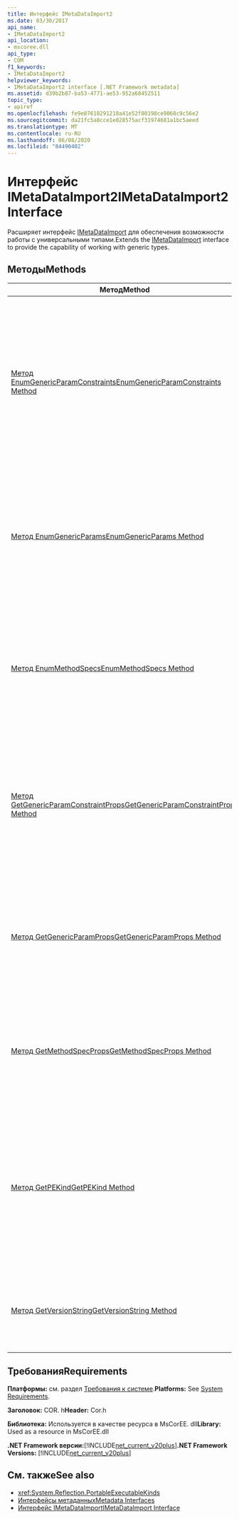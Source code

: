 ```yaml
---
title: Интерфейс IMetaDataImport2
ms.date: 03/30/2017
api_name:
- IMetaDataImport2
api_location:
- mscoree.dll
api_type:
- COM
f1_keywords:
- IMetaDataImport2
helpviewer_keywords:
- IMetaDataImport2 interface [.NET Framework metadata]
ms.assetid: d39b2b87-ba53-4771-ae53-952a68452511
topic_type:
- apiref
ms.openlocfilehash: fe9e87618291218a41e52f80198ce9068c9c56e2
ms.sourcegitcommit: da21fc5a8cce1e028575acf31974681a1bc5aeed
ms.translationtype: MT
ms.contentlocale: ru-RU
ms.lasthandoff: 06/08/2020
ms.locfileid: "84490402"
---
```

# <a name="imetadataimport2-interface"></a><span data-ttu-id="7376b-102">Интерфейс IMetaDataImport2</span><span class="sxs-lookup"><span data-stu-id="7376b-102">IMetaDataImport2 Interface</span></span>
<span data-ttu-id="7376b-103">Расширяет интерфейс [IMetaDataImport](imetadataimport-interface.md) для обеспечения возможности работы с универсальными типами.</span><span class="sxs-lookup"><span data-stu-id="7376b-103">Extends the [IMetaDataImport](imetadataimport-interface.md) interface to provide the capability of working with generic types.</span></span>  
  
## <a name="methods"></a><span data-ttu-id="7376b-104">Методы</span><span class="sxs-lookup"><span data-stu-id="7376b-104">Methods</span></span>  
  
|<span data-ttu-id="7376b-105">Метод</span><span class="sxs-lookup"><span data-stu-id="7376b-105">Method</span></span>|<span data-ttu-id="7376b-106">Описание</span><span class="sxs-lookup"><span data-stu-id="7376b-106">Description</span></span>|  
|------------|-----------------|  
|[<span data-ttu-id="7376b-107">Метод EnumGenericParamConstraints</span><span class="sxs-lookup"><span data-stu-id="7376b-107">EnumGenericParamConstraints Method</span></span>](imetadataimport2-enumgenericparamconstraints-method.md)|<span data-ttu-id="7376b-108">Возвращает перечислитель для массива ограничений универсальных параметров, связанных с универсальным параметром, представленным указанным токеном.</span><span class="sxs-lookup"><span data-stu-id="7376b-108">Gets an enumerator for an array of generic parameter constraints associated with the generic parameter represented by the specified token.</span></span>|  
|[<span data-ttu-id="7376b-109">Метод EnumGenericParams</span><span class="sxs-lookup"><span data-stu-id="7376b-109">EnumGenericParams Method</span></span>](imetadataimport2-enumgenericparams-method.md)|<span data-ttu-id="7376b-110">Возвращает перечислитель для массива маркеров универсальных параметров, связанных с указанным маркером TypeDef или MethodDef.</span><span class="sxs-lookup"><span data-stu-id="7376b-110">Gets an enumerator for an array of generic parameter tokens associated with the specified TypeDef or MethodDef token.</span></span>|  
|[<span data-ttu-id="7376b-111">Метод EnumMethodSpecs</span><span class="sxs-lookup"><span data-stu-id="7376b-111">EnumMethodSpecs Method</span></span>](imetadataimport2-enummethodspecs-method.md)|<span data-ttu-id="7376b-112">Возвращает перечислитель для массива токенов MethodSpec, связанных с указанным токеном MethodDef или MemberRef.</span><span class="sxs-lookup"><span data-stu-id="7376b-112">Gets an enumerator for an array of MethodSpec tokens associated with the specified MethodDef or MemberRef token.</span></span>|  
|[<span data-ttu-id="7376b-113">Метод GetGenericParamConstraintProps</span><span class="sxs-lookup"><span data-stu-id="7376b-113">GetGenericParamConstraintProps Method</span></span>](imetadataimport2-getgenericparamconstraintprops-method.md)|<span data-ttu-id="7376b-114">Возвращает метаданные, связанные с ограничением универсального параметра, представленного указанным маркером ограничения.</span><span class="sxs-lookup"><span data-stu-id="7376b-114">Gets the metadata associated with the generic parameter constraint represented by the specified constraint token.</span></span>|  
|[<span data-ttu-id="7376b-115">Метод GetGenericParamProps</span><span class="sxs-lookup"><span data-stu-id="7376b-115">GetGenericParamProps Method</span></span>](imetadataimport2-getgenericparamprops-method.md)|<span data-ttu-id="7376b-116">Возвращает метаданные, связанные с универсальным параметром, представленным указанным токеном.</span><span class="sxs-lookup"><span data-stu-id="7376b-116">Gets the metadata associated with the generic parameter represented by the specified token.</span></span>|  
|[<span data-ttu-id="7376b-117">Метод GetMethodSpecProps</span><span class="sxs-lookup"><span data-stu-id="7376b-117">GetMethodSpecProps Method</span></span>](imetadataimport2-getmethodspecprops-method.md)|<span data-ttu-id="7376b-118">Возвращает сигнатуру метаданных метода, на который ссылается указанный токен MethodSpec.</span><span class="sxs-lookup"><span data-stu-id="7376b-118">Gets the metadata signature of the method referenced by the specified MethodSpec token.</span></span>|  
|[<span data-ttu-id="7376b-119">Метод GetPEKind</span><span class="sxs-lookup"><span data-stu-id="7376b-119">GetPEKind Method</span></span>](imetadataimport2-getpekind-method.md)|<span data-ttu-id="7376b-120">Возвращает значение, определяющее природу кода в переносимом исполняемом (PE) файле (обычно это DLL или EXE-файл), определенный в текущей области метаданных.</span><span class="sxs-lookup"><span data-stu-id="7376b-120">Gets a value identifying the nature of the code in a portable executable (PE) file, typically a DLL or EXE file, defined in the current metadata scope</span></span>|  
|[<span data-ttu-id="7376b-121">Метод GetVersionString</span><span class="sxs-lookup"><span data-stu-id="7376b-121">GetVersionString Method</span></span>](imetadataimport2-getversionstring-method.md)|<span data-ttu-id="7376b-122">Возвращает номер версии среды выполнения, которая использовалась для построения сборки.</span><span class="sxs-lookup"><span data-stu-id="7376b-122">Gets the version number of the runtime that was used to build the assembly.</span></span>|  
  
## <a name="requirements"></a><span data-ttu-id="7376b-123">Требования</span><span class="sxs-lookup"><span data-stu-id="7376b-123">Requirements</span></span>  
 <span data-ttu-id="7376b-124">**Платформы:** см. раздел [Требования к системе](../../get-started/system-requirements.md).</span><span class="sxs-lookup"><span data-stu-id="7376b-124">**Platforms:** See [System Requirements](../../get-started/system-requirements.md).</span></span>  
  
 <span data-ttu-id="7376b-125">**Заголовок:** COR. h</span><span class="sxs-lookup"><span data-stu-id="7376b-125">**Header:** Cor.h</span></span>  
  
 <span data-ttu-id="7376b-126">**Библиотека:** Используется в качестве ресурса в MsCorEE. dll</span><span class="sxs-lookup"><span data-stu-id="7376b-126">**Library:** Used as a resource in MsCorEE.dll</span></span>  
  
 <span data-ttu-id="7376b-127">**.NET Framework версии:**[!INCLUDE[net_current_v20plus](../../../../includes/net-current-v20plus-md.md)]</span><span class="sxs-lookup"><span data-stu-id="7376b-127">**.NET Framework Versions:** [!INCLUDE[net_current_v20plus](../../../../includes/net-current-v20plus-md.md)]</span></span>  
  
## <a name="see-also"></a><span data-ttu-id="7376b-128">См. также</span><span class="sxs-lookup"><span data-stu-id="7376b-128">See also</span></span>

- <xref:System.Reflection.PortableExecutableKinds>
- [<span data-ttu-id="7376b-129">Интерфейсы метаданных</span><span class="sxs-lookup"><span data-stu-id="7376b-129">Metadata Interfaces</span></span>](metadata-interfaces.md)
- [<span data-ttu-id="7376b-130">Интерфейс IMetaDataImport</span><span class="sxs-lookup"><span data-stu-id="7376b-130">IMetaDataImport Interface</span></span>](imetadataimport-interface.md)
